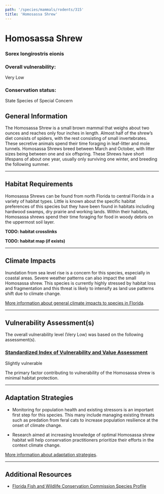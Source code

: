 ```yaml
---
path: '/species/mammals/rodents/315'
title: 'Homosassa Shrew'
---
```


# Homosassa Shrew

### Sorex longirostris eionis

<div id="TopSection">



<div>

### Overall vulnerability:

<div class="vulnerability vulnerability-not">Very Low</div>

### Conservation status:

State Species of Special Concern

</div>
</div>

## General Information

The Homosassa Shrew is a small brown mammal that weighs about two ounces and reaches only four inches in length. Almost half of the shrew’s diet consists of spiders, with the rest consisting of small invertebrates. These secretive animals spend their time foraging in leaf-litter and mole tunnels. Homosassa Shrews breed between March and October, with litter sizes being between one and six offspring. These Shrews have short lifespans of about one year, usually only surviving one winter, and breeding the following summer.

<hr />

## Habitat Requirements



Homosassa Shrews can be found from north Florida to central Florida in a variety of habitat types. Little is known about the specific habitat preferences of this species but they have been found in habitats including hardwood swamps, dry prairie and working lands. Within their habitats, Homosassa shrews spend their time foraging for food in woody debris on the uppermost soil layer.

**TODO: habitat crosslinks**

**TODO: habitat map (if exists)**

<hr />

## Climate Impacts

Inundation from sea level rise is a concern for this species, especially in coastal areas. Severe weather patterns can also impact the small Homosassa shrew. This species is currently highly stressed by habitat loss and fragmentation and this threat is likely to intensify as land use patterns shift due to climate change.

[More information about general climate impacts to species in Florida](/impacts/species).



<hr />

## Vulnerability Assessment(s)

The overall vulnerability level (Very Low) was based on the following assessment(s).
#### 
<div class="vulnerability-header">
<h3><a href="/impacts/vulnerability/sivva/species">Standardized Index of Vulnerability and Value Assessment</a></h3>
<div class="vulnerability vulnerability-slight">Slightly vulnerable</div>
</div> 

The primary factor contributing to vulnerability of the Homosassa shrew is minimal habitat protection.


<hr />

## Adaptation Strategies

- Monitoring for population health and existing stressors is an important first step for this species.  This many include managing existing threats such as predation from feral cats to increase population resilience at the onset of climate change.

- Research aimed at increasing knowledge of optimal Homosassa shrew habitat will help conservation practitioners prioritize their efforts in the context climate change.

[More information about adaptation strategies](/strategies).

<hr />


## Additional Resources

- [Florida Fish and Wildlife Conservation Commission Species Profile](https://myfwc.com/wildlifehabitats/profiles/mammals/land/homosassa-shrew/)
